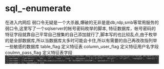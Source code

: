 # sql_-enumerate
在进入内网后 弱口令无疑是一个大杀器,爆破的无非是是db,rdp,smb等常用服务的弱口令,这里写了一个sqlserver的帐号密码枚举的脚本,
特征数据库，帐号密码的特征字段就靠自己平常自己搜集的自己添加就行了,脚本写的也比较乱点,由于枚举的是全部数据库,所以当数据库太多时可能会卡住,所以有需要的自己再改改指列举一些敏感的数据库
table_flag 定义特征表
column_user_flag 定义特征用户名字段
coulmn_pass_flag 定义特征表字段
![img](./1.png)
